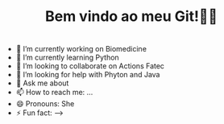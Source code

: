 ### <h1 align="center"> Bem vindo ao meu Git!✌🏻 <h1/>

- 🔭 I’m currently working on Biomedicine
- 🌱 I’m currently learning Python
- 👯 I’m looking to collaborate on Actions Fatec
- 🤔 I’m looking for help with Phyton and Java
- 💬 Ask me about 
- 📫 How to reach me: ...
- 😄 Pronouns: She
- ⚡ Fun fact: 
-->
